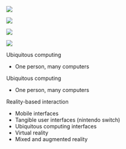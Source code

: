 ![](https://i.imgur.com/62cF3gV.png)

![](https://i.imgur.com/hkaZelT.png)

![](https://i.imgur.com/7VlML7z.png)

![](https://i.imgur.com/D2AfQVq.png)

Ubiquitous computing 
- One person, many computers

Ubiquitous computing 
- One person, many computers

Reality-based interaction 
- Mobile interfaces 
- Tangible user interfaces (nintendo switch)
- Ubiquitous computing interfaces 
- Virtual reality
- Mixed and augmented reality
